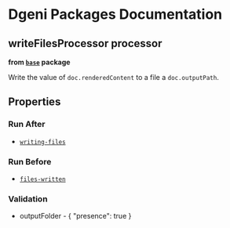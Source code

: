 # Dgeni Packages Documentation


## writeFilesProcessor processor 
**from <a href="../../base.md"><code>base</code></a> package**

Write the value of `doc.renderedContent` to a file a  `doc.outputPath`.

## Properties


### Run After


* <a href="writing-files.md"><code>writing-files</code></a>




### Run Before


* <a href="files-written.md"><code>files-written</code></a>




### Validation


* outputFolder - {
  "presence": true
}


